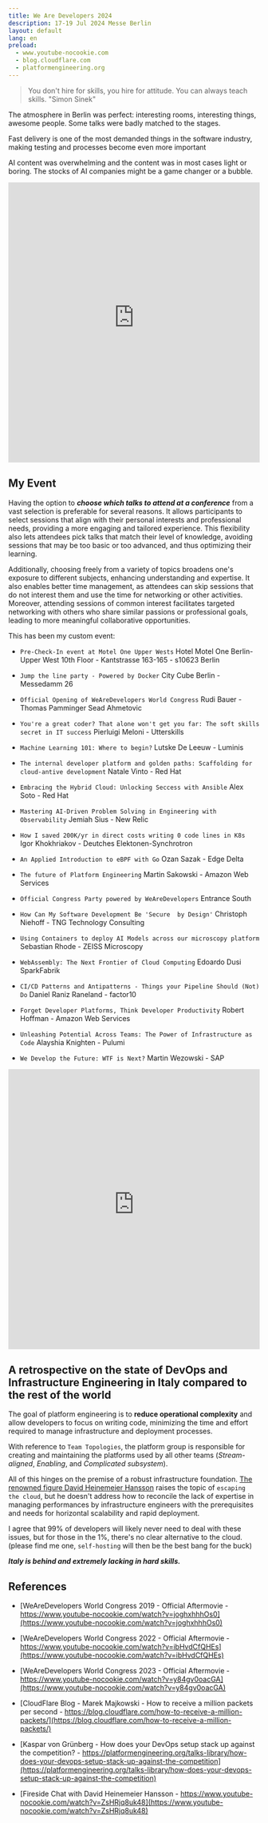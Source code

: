 ```yaml
---
title: We Are Developers 2024
description: 17-19 Jul 2024 Messe Berlin
layout: default
lang: en
preload:
  - www.youtube-nocookie.com
  - blog.cloudflare.com
  - platformengineering.org
---
```


> You don't hire for skills, you hire for attitude. You can always teach skills. "Simon Sinek"

The atmosphere in Berlin was perfect: interesting rooms, interesting things, awesome people. Some talks were badly matched to the stages.

Fast delivery is one of the most demanded things in the software industry, making testing and processes become even more important

AI content was overwhelming and the content was in most cases light or boring. The stocks of AI companies might be a game changer or a bubble.

<iframe src="https://www.youtube-nocookie.com/embed/BlBiNUCmfuM?si=NOUYM5Bwu668mU7A" width="100%" height="560" title="Day 1 of the WeAreDevelopers World Congress 2024" allow="accelerometer; autoplay; clipboard-write; encrypted-media; gyroscope; picture-in-picture; web-share" referrerpolicy="strict-origin-when-cross-origin" frameborder="0" allowfullscreen></iframe>

## My Event

Having the option to ***choose which talks to attend at a conference*** from a vast selection is preferable for several reasons. It allows participants to select sessions that align with their personal interests and professional needs, providing a more engaging and tailored experience. This flexibility also lets attendees pick talks that match their level of knowledge, avoiding sessions that may be too basic or too advanced, and thus optimizing their learning.

Additionally, choosing freely from a variety of topics broadens one's exposure to different subjects, enhancing understanding and expertise. It also enables better time management, as attendees can skip sessions that do not interest them and use the time for networking or other activities. Moreover, attending sessions of common interest facilitates targeted networking with others who share similar passions or professional goals, leading to more meaningful collaborative opportunities.

This has been my custom event:

- `Pre-Check-In event at Motel One Upper Wests` Hotel Motel One Berlin-Upper West 10th Floor - Kantstrasse 163-165 - s10623 Berlin

- `Jump the line party - Powered by Docker` City Cube Berlin - Messedamm 26

- `Official Opening of WeAreDevelopers World Congress` Rudi Bauer - Thomas Pamminger Sead Ahmetovic

- `You're a great coder? That alone won't get you far: The soft skills secret in IT success` Pierluigi Meloni - Utterskills

- `Machine Learning 101: Where to begin?` Lutske De Leeuw - Luminis

- `The internal developer platform and golden paths: Scaffolding for cloud-antive development` Natale Vinto - Red Hat

- `Embracing the Hybrid Cloud: Unlocking Seccess with Ansible` Alex Soto - Red Hat

- `Mastering AI-Driven Problem Solving in Engineering with Observability` Jemiah Sius - New Relic

- `How I saved 200K/yr in direct costs writing 0 code lines in K8s` Igor Khokhriakov - Deutches Elektonen-Synchrotron

- `An Applied Introduction to eBPF with Go` Ozan Sazak - Edge Delta

- `The future of Platform Engineering` Martin Sakowski - Amazon Web Services

- `Official Congress Party powered by WeAreDevelopers` Entrance South

- `How Can My Software Development Be 'Secure  by Design'` Christoph Niehoff - TNG Technology Consulting

- `Using Containers to deploy AI Models across our microscopy platform` Sebastian Rhode - ZEISS Microscopy

- `WebAssembly: The Next Frontier of Cloud Computing` Edoardo Dusi  SparkFabrik

- `CI/CD Patterns and Antipatterns - Things your Pipeline Should (Not) Do` Daniel Raniz Raneland - factor10

- `Forget Developer Platforms, Think Developer Productivity` Robert Hoffman - Amazon Web Services

- `Unleashing Potential Across Teams: The Power of Infrastructure as Code` Alayshia Knighten - Pulumi

- `We Develop the Future: WTF is Next?` Martin Wezowski - SAP

<iframe src="https://www.youtube-nocookie.com/embed/MJxkJJo220c?si=BLyuwZO0BEqPjGql" width="100%" height="560" title="Day 2 of the WeAreDevelopers World Congress 2024" allow="accelerometer; autoplay; clipboard-write; encrypted-media; gyroscope; picture-in-picture; web-share" referrerpolicy="strict-origin-when-cross-origin" frameborder="0" allowfullscreen></iframe>

## A retrospective on the state of DevOps and Infrastructure Engineering in Italy compared to the rest of the world

The goal of platform engineering is to **reduce operational complexity** and allow developers to focus on writing code, minimizing the time and effort required to manage infrastructure and deployment processes.

With reference to `Team Topologies`, the platform group is responsible for creating and maintaining the platforms used by all other teams (_Stream-aligned_, _Enabling_, and _Complicated subsystem_).

All of this hinges on the premise of a robust infrastructure foundation. [The renowned figure David Heinemeier Hansson](https://dhh.dk) raises the topic of `escaping the cloud`, but he doesn't address how to reconcile the lack of expertise in managing performances by infrastructure engineers with the prerequisites and needs for horizontal scalability and rapid deployment.

I agree that 99% of developers will likely never need to deal with these issues, but for those in the 1%, there's no clear alternative to the cloud. (please find me one, `self-hosting` will then be the best bang for the buck)

***Italy is behind and extremely lacking in hard skills.***

## References

- [WeAreDevelopers World Congress 2019 - Official Aftermovie - https://www.youtube-nocookie.com/watch?v=joghxhhhOs0](https://www.youtube-nocookie.com/watch?v=joghxhhhOs0)

- [WeAreDevelopers World Congress 2022 - Official Aftermovie - https://www.youtube-nocookie.com/watch?v=ibHvdCfQHEs](https://www.youtube-nocookie.com/watch?v=ibHvdCfQHEs)

- [WeAreDevelopers World Congress 2023 - Official Aftermovie - https://www.youtube-nocookie.com/watch?v=y84gv0oacGA](https://www.youtube-nocookie.com/watch?v=y84gv0oacGA)

- [CloudFlare Blog - Marek Majkowski - How to receive a million packets per second - https://blog.cloudflare.com/how-to-receive-a-million-packets/](https://blog.cloudflare.com/how-to-receive-a-million-packets/)

- [Kaspar von Grünberg - How does your DevOps setup stack up against the competition? - https://platformengineering.org/talks-library/how-does-your-devops-setup-stack-up-against-the-competition](https://platformengineering.org/talks-library/how-does-your-devops-setup-stack-up-against-the-competition)

- [Fireside Chat with David Heinemeier Hansson - https://www.youtube-nocookie.com/watch?v=ZsHRjq8uk48](https://www.youtube-nocookie.com/watch?v=ZsHRjq8uk48)
